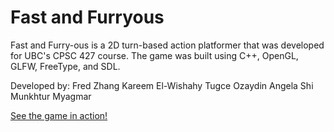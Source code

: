 # Fast and Furryous
Fast and Furry-ous is a 2D turn-based action platformer that was developed for UBC's CPSC 427 course. The game was built using C++, OpenGL, GLFW, FreeType, and SDL.

Developed by:
  Fred Zhang
  Kareem El-Wishahy
  Tugce Ozaydin
  Angela Shi
  Munkhtur Myagmar

[See the game in action!](https://youtu.be/LBPlPvQd2pI)

